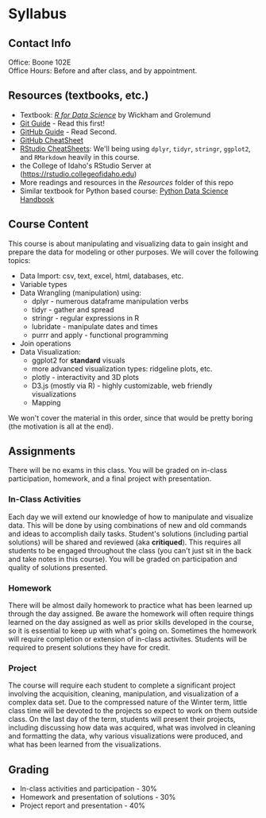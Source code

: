 # Syllabus

## Contact Info
Office: Boone 102E<br>
Office Hours: Before and after class, and by appointment.

## Resources (textbooks, etc.)
 * Textbook: [*R for Data Science*](https://r4ds.had.co.nz/) by Wickham and Grolemund
 * [Git Guide](http://rogerdudler.github.io/git-guide/) - Read this first!
 * [GitHub Guide](https://guides.github.com/introduction/git-handbook/) - Read Second.
 * [GitHub CheatSheet](https://education.github.com/git-cheat-sheet-education.pdf)
 * [RStudio CheatSheets](https://www.rstudio.com/resources/cheatsheets/): We'll being using `dplyr`, `tidyr`, `stringr`, `ggplot2`, and `RMarkdown` heavily in this course.
 * the College of Idaho's RStudio Server at (https://rstudio.collegeofidaho.edu)
 * More readings and resources in the *Resources* folder of this repo
 * Similar textbook for Python based course: [Python Data Science Handbook](https://jakevdp.github.io/PythonDataScienceHandbook/)

## Course Content
This course is about manipulating and visualizing data to gain insight and prepare the data for modeling or other purposes. We will cover the following topics:
* Data Import: csv, text, excel, html, databases, etc.
* Variable types
* Data Wrangling (manipulation) using:
  * dplyr - numerous dataframe manipulation verbs
  * tidyr - gather and spread
  * stringr - regular expressions in R
  * lubridate - manipulate dates and times
  * purrr and apply - functional programming
* Join operations
* Data Visualization:
  * ggplot2 for **standard** visuals
  * more advanced visualization types: ridgeline plots, etc.
  * plotly - interactivity and 3D plots
  * D3.js (mostly via R) - highly customizable, web friendly visualizations
  * Mapping

We won't cover the material in this order, since that would be pretty boring (the motivation is all at the end).

## Assignments
There will be no exams in this class. You will be graded on in-class participation, homework, and a final project with presentation.

### In-Class Activities
Each day we will extend our knowledge of how to manipulate and visualize data. This will be done by using combinations of new and old commands and ideas to accomplish daily tasks. Student's solutions (including partial solutions) will be shared and reviewed (aka **critiqued**). This requires all students to be engaged throughout the class (you can't just sit in the back and take notes in this course). You will be graded on participation and quality of solutions presented.

### Homework
There will be almost daily homework to practice what has been learned up through the day assigned. Be aware the homework will often require things learned on the day assigned as well as prior skills developed in the course, so it is essential to keep up with what's going on. Sometimes the homework will require completion or extension of in-class activites. Students will be required to present solutions they have for credit.

### Project
The course will require each student to complete a significant project involving the acquisition, cleaning, manipulation, and visualization of a complex data set. Due to the compressed nature of the Winter term, little class time will be devoted to the projects so expect to work on them outside class. On the last day of the term, students will present their projects, including discussing how data was acquired, what was involved in cleaning and formatting the data, why various visualizations were produced, and what has been learned from the visualizations.

## Grading
* In-class activities and participation - 30%
* Homework and presentation of solutions - 30%
* Project report and presentation - 40%
